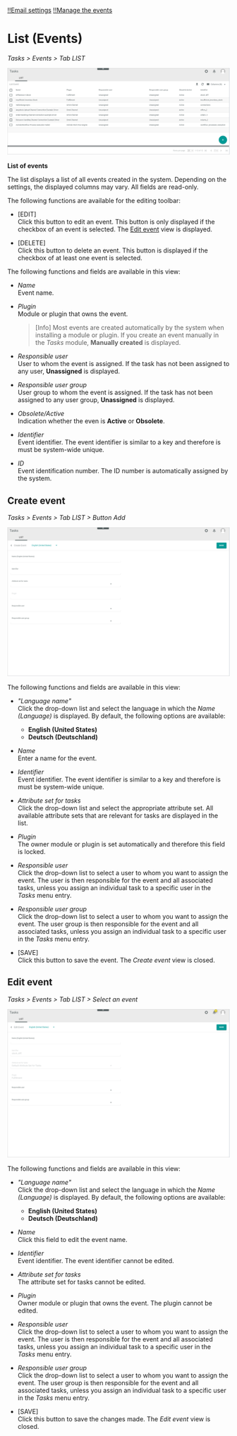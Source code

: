 [!!Email settings](../UserInterface/02d_EmailSettings.md)
[!!Manage the events](../Operation/01_ManageEvents.md)

# List (Events)

*Tasks > Events > Tab LIST*

![List of events](../../Assets/Screenshots/Tasks/Events/ListEvents.png "[List of events]")

**List of events**

The list displays a list of all events created in the system. Depending on the settings, the displayed columns may vary. All fields are read-only.

The following functions are available for the editing toolbar:

- [EDIT]  
    Click this button to edit an event. This button is only displayed if the checkbox of an event is selected. The [Edit event](#edit-event) view is displayed.

- [DELETE]  
    Click this button to delete an event. This button is displayed if the checkbox of at least one event is selected.

The following functions and fields are available in this view:

- *Name*  
    Event name.

- *Plugin*  
    Module or plugin that owns the event. 
    
    > [Info] Most events are created automatically by the system when installing a module or plugin. If you create an event manually in the *Tasks* module, **Manually created** is displayed.

- *Responsible user*  
    User to whom the event is assigned. If the task has not been assigned to any user, **Unassigned** is displayed.

- *Responsible user group*  
    User group to whom the event is assigned. If the task has not been assigned to any user group, **Unassigned** is displayed.

- *Obsolete/Active*  
    Indication whether the even is **Active** or **Obsolete**.

- *Identifier*  
    Event identifier. The event identifier is similar to a key and therefore is must be system-wide unique.

- *ID*  
    Event identification number. The ID number is automatically assigned by the system.


## Create event

*Tasks > Events > Tab LIST > Button Add*

![List of events](../../Assets/Screenshots/Tasks/Events/CreateEvent.png "[List of events]")

The following functions and fields are available in this view:

- *"Language name"*  
    Click the drop-down list and select the language in which the *Name (Language)* is displayed. By default, the following options are available:

    - **English (United States)**
    - **Deutsch (Deutschland)**

[comment]: <> (Tasks ist offenbar nur auf Englisch im UI. UI-Element hier evtl. weglassen!)

- *Name*  
    Enter a name for the event.

- *Identifier*  
    Event identifier. The event identifier is similar to a key and therefore is must be system-wide unique.

- *Attribute set for tasks*  
    Click the drop-down list and select the appropriate attribute set. All available attribute sets that are relevant for tasks are displayed in the list.

- *Plugin*  
    The owner module or plugin is set automatically and therefore this field is locked. 

- *Responsible user*  
    Click the drop-down list to select a user to whom you want to assign the event. The user is then responsible for the event and all associated tasks, unless you assign an individual task to a specific user in the *Tasks* menu entry.

- *Responsible user group*  
    Click the drop-down list to select a user to whom you want to assign the event. The user group is then responsible for the event and all associated tasks, unless you assign an individual task to a specific user in the *Tasks* menu entry.

[comment]: <> (Muss dann der User in der Group sein oder kann man einem User aus einem anderen Group ein Task individuell zuweisen?)

- [SAVE]  
    Click this button to save the event. The *Create event* view is closed.



## Edit event

*Tasks > Events > Tab LIST > Select an event*

![List of events](../../Assets/Screenshots/Tasks/Events/EditEvent.png "[List of events]")

[Comment]: <> (evtl. Beschreibung hier weglassen und auf Create event verweisen? For detailed description of all fields, see Create event...)

The following functions and fields are available in this view:

- *"Language name"*  
    Click the drop-down list and select the language in which the *Name (Language)* is displayed. By default, the following options are available:

    - **English (United States)**
    - **Deutsch (Deutschland)**

[comment]: <> (Tasks ist offenbar nur auf Englisch im UI. UI-Element hier evtl. weglassen!)

- *Name*  
    Click this field to edit the event name.

- *Identifier*  
    Event identifier. The event identifier cannot be edited.

- *Attribute set for tasks*  
    The attribute set for tasks cannot be edited. 

- *Plugin*  
    Owner module or plugin that owns the event. The plugin cannot be edited. 

- *Responsible user*  
    Click the drop-down list to select a user to whom you want to assign the event. The user is then responsible for the event and all associated tasks, unless you assign an individual task to a specific user in the *Tasks* menu entry.

- *Responsible user group*  
    Click the drop-down list to select a user to whom you want to assign the event. The user group is then responsible for the event and all associated tasks, unless you assign an individual task to a specific user in the *Tasks* menu entry.

[comment]: <> (Muss dann der User in der Group sein oder kann man einem User aus einem anderen Group ein Task individuell zuweisen?)

- [SAVE]  
    Click this button to save the changes made. The *Edit event* view is closed.
